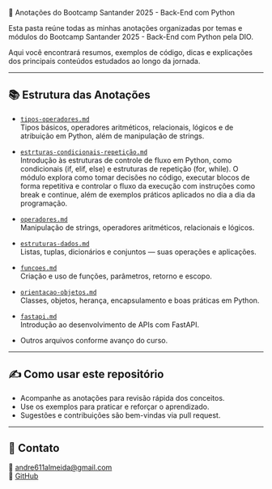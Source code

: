 📒 Anotações do Bootcamp Santander 2025 - Back-End com Python

Esta pasta reúne todas as minhas anotações organizadas por temas e módulos do Bootcamp Santander 2025 - Back-End com Python pela DIO.

Aqui você encontrará resumos, exemplos de código, dicas e explicações dos principais conteúdos estudados ao longo da jornada.

---

## 📚 Estrutura das Anotações

- [`tipos-operadores.md`](tipos-operadores.md)  
  Tipos básicos, operadores aritméticos, relacionais, lógicos e de atribuição em Python, além de manipulação de strings.
  
- [`estrturas-condicionais-repetição.md`](estrturas-condicionais-repetição.md)  
 Introdução às estruturas de controle de fluxo em Python, como condicionais (if, elif, else) e estruturas de repetição (for, while). O módulo explora como tomar decisões no código, executar blocos de forma repetitiva e controlar o fluxo da execução com instruções como break e continue, além de exemplos práticos aplicados no dia a dia da programação.

- [`operadores.md`](operadores.md)  
  Manipulação de strings, operadores aritméticos, relacionais e lógicos.

- [`estruturas-dados.md`](estruturas-dados.md)  
  Listas, tuplas, dicionários e conjuntos — suas operações e aplicações.

- [`funcoes.md`](funcoes.md)  
  Criação e uso de funções, parâmetros, retorno e escopo.

- [`orientacao-objetos.md`](orientacao-objetos.md)  
  Classes, objetos, herança, encapsulamento e boas práticas em Python.

- [`fastapi.md`](fastapi.md)  
  Introdução ao desenvolvimento de APIs com FastAPI.

- Outros arquivos conforme avanço do curso.

---

## ✍️ Como usar este repositório

- Acompanhe as anotações para revisão rápida dos conceitos.
- Use os exemplos para praticar e reforçar o aprendizado.
- Sugestões e contribuições são bem-vindas via pull request.

---

## 📌 Contato

📧 andre611almeida@gmail.com  
🔗 [GitHub](https://github.com/llandrell)
